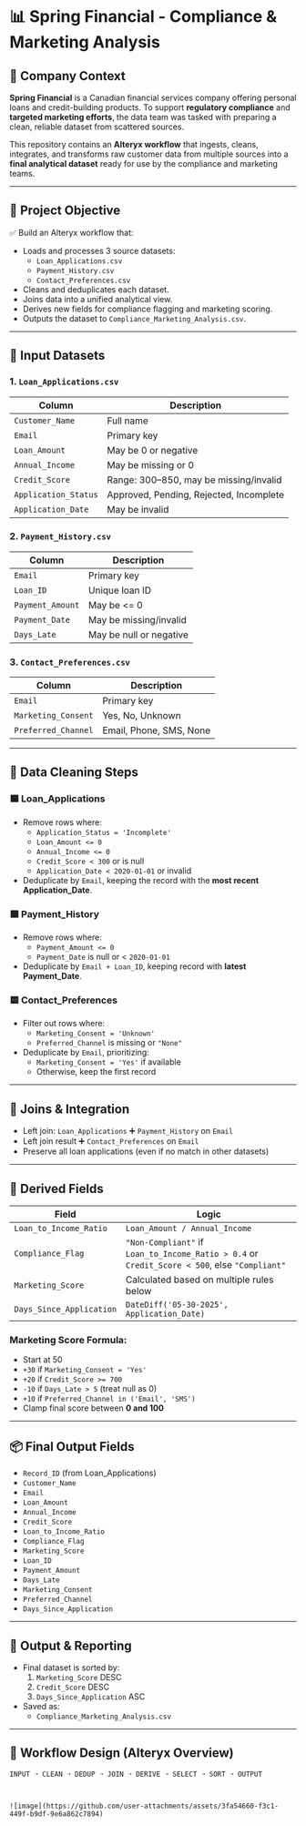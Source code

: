 # 📊 Spring Financial - Compliance & Marketing Analysis

## 🏢 Company Context

**Spring Financial** is a Canadian financial services company offering personal loans and credit-building products. To support **regulatory compliance** and **targeted marketing efforts**, the data team was tasked with preparing a clean, reliable dataset from scattered sources.

This repository contains an **Alteryx workflow** that ingests, cleans, integrates, and transforms raw customer data from multiple sources into a **final analytical dataset** ready for use by the compliance and marketing teams.

---

## 🎯 Project Objective

✅ Build an Alteryx workflow that:

- Loads and processes 3 source datasets:
  - `Loan_Applications.csv`
  - `Payment_History.csv`
  - `Contact_Preferences.csv`
- Cleans and deduplicates each dataset.
- Joins data into a unified analytical view.
- Derives new fields for compliance flagging and marketing scoring.
- Outputs the dataset to `Compliance_Marketing_Analysis.csv`.

---

## 📁 Input Datasets

### 1. `Loan_Applications.csv`
| Column | Description |
|--------|-------------|
| `Customer_Name` | Full name |
| `Email` | Primary key |
| `Loan_Amount` | May be 0 or negative |
| `Annual_Income` | May be missing or 0 |
| `Credit_Score` | Range: 300–850, may be missing/invalid |
| `Application_Status` | Approved, Pending, Rejected, Incomplete |
| `Application_Date` | May be invalid |

### 2. `Payment_History.csv`
| Column | Description |
|--------|-------------|
| `Email` | Primary key |
| `Loan_ID` | Unique loan ID |
| `Payment_Amount` | May be <= 0 |
| `Payment_Date` | May be missing/invalid |
| `Days_Late` | May be null or negative |

### 3. `Contact_Preferences.csv`
| Column | Description |
|--------|-------------|
| `Email` | Primary key |
| `Marketing_Consent` | Yes, No, Unknown |
| `Preferred_Channel` | Email, Phone, SMS, None |

---

## 🧼 Data Cleaning Steps

### 🟦 Loan_Applications

- Remove rows where:
  - `Application_Status = 'Incomplete'`
  - `Loan_Amount <= 0`
  - `Annual_Income <= 0`
  - `Credit_Score < 300` or is null
  - `Application_Date < 2020-01-01` or invalid
- Deduplicate by `Email`, keeping the record with the **most recent Application_Date**.

### 🟩 Payment_History

- Remove rows where:
  - `Payment_Amount <= 0`
  - `Payment_Date` is null or < `2020-01-01`
- Deduplicate by `Email + Loan_ID`, keeping record with **latest Payment_Date**.

### 🟨 Contact_Preferences

- Filter out rows where:
  - `Marketing_Consent = 'Unknown'`
  - `Preferred_Channel` is missing or `"None"`
- Deduplicate by `Email`, prioritizing:
  - `Marketing_Consent = 'Yes'` if available
  - Otherwise, keep the first record

---

## 🔗 Joins & Integration

- Left join: `Loan_Applications` ➕ `Payment_History` on `Email`
- Left join result ➕ `Contact_Preferences` on `Email`
- Preserve all loan applications (even if no match in other datasets)

---

## 🧮 Derived Fields

| Field | Logic |
|-------|-------|
| `Loan_to_Income_Ratio` | `Loan_Amount / Annual_Income` |
| `Compliance_Flag` | `"Non-Compliant"` if `Loan_to_Income_Ratio > 0.4` or `Credit_Score < 500`, else `"Compliant"` |
| `Marketing_Score` | Calculated based on multiple rules below |
| `Days_Since_Application` | `DateDiff('05-30-2025', Application_Date)` |

### Marketing Score Formula:
- Start at 50
- `+30` if `Marketing_Consent = 'Yes'`
- `+20` if `Credit_Score >= 700`
- `-10` if `Days_Late > 5` (treat null as 0)
- `+10` if `Preferred_Channel in ('Email', 'SMS')`
- Clamp final score between **0 and 100**

---

## 📦 Final Output Fields

- `Record_ID` (from Loan_Applications)
- `Customer_Name`
- `Email`
- `Loan_Amount`
- `Annual_Income`
- `Credit_Score`
- `Loan_to_Income_Ratio`
- `Compliance_Flag`
- `Marketing_Score`
- `Loan_ID`
- `Payment_Amount`
- `Days_Late`
- `Marketing_Consent`
- `Preferred_Channel`
- `Days_Since_Application`

---

## 🧾 Output & Reporting

- Final dataset is sorted by:
  1. `Marketing_Score` DESC
  2. `Credit_Score` DESC
  3. `Days_Since_Application` ASC
- Saved as:
  - `Compliance_Marketing_Analysis.csv`

---

## 📐 Workflow Design (Alteryx Overview)

```text
INPUT ➝ CLEAN ➝ DEDUP ➝ JOIN ➝ DERIVE ➝ SELECT ➝ SORT ➝ OUTPUT



![image](https://github.com/user-attachments/assets/3fa54660-f3c1-449f-b9df-9e6a862c7894)
